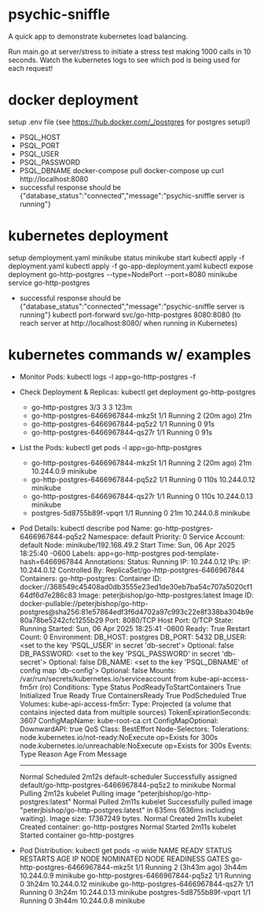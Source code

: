 # psychic-sniffle

A quick app to demonstrate kubernetes load balancing. 

Run main.go at server/stress to initiate a stress test making 1000 calls in 10 seconds. Watch the kubernetes logs to see which pod is being used for each request!

# docker deployment

setup .env file (see https://hub.docker.com/_/postgres for postgres setup!)
- PSQL_HOST
- PSQL_PORT
- PSQL_USER
- PSQL_PASSWORD
- PSQL_DBNAME
docker-compose pull
docker-compose up
curl http://localhost:8080
- successful response should be {"database_status":"connected","message":"psychic-sniffle server is running"}                                                                                                                      

# kubernetes deployment

setup demployment.yaml
minikube status
minikube start
kubectl apply -f deployment.yaml
kubectl apply -f go-app-deployment.yaml
kubectl expose deployment go-http-postgres --type=NodePort --port=8080
minikube service go-http-postgres
- successful response should be {"database_status":"connected","message":"psychic-sniffle server is running"}
kubectl port-forward svc/go-http-postgres 8080:8080 (to reach server at http://localhost:8080/ when running in Kubernetes)


# kubernetes commands w/ examples

- Monitor Pods: kubectl logs -l app=go-http-postgres -f

- Check Deployment & Replicas: kubectl get deployment go-http-postgres
    + go-http-postgres   3/3     3            3           123m
    + go-http-postgres-6466967844-mkz5t   1/1     Running   2 (20m ago)   21m
    + go-http-postgres-6466967844-pq5z2   1/1     Running   0             91s
    + go-http-postgres-6466967844-qs27r   1/1     Running   0             91s

- List the Pods: kubectl get pods -l app=go-http-postgres
    + go-http-postgres-6466967844-mkz5t   1/1     Running   2 (20m ago)   21m    10.244.0.9    minikube   <none>           <none>
    + go-http-postgres-6466967844-pq5z2   1/1     Running   0             110s   10.244.0.12   minikube   <none>           <none>
    + go-http-postgres-6466967844-qs27r   1/1     Running   0             110s   10.244.0.13   minikube   <none>           <none>
    + postgres-5d8755b89f-vpqrt           1/1     Running   0             21m    10.244.0.8    minikube   <none>           <none>

- Pod Details: kubectl describe pod <pod-name>
    Name:             go-http-postgres-6466967844-pq5z2
    Namespace:        default
    Priority:         0
    Service Account:  default
    Node:             minikube/192.168.49.2
    Start Time:       Sun, 06 Apr 2025 18:25:40 -0600
    Labels:           app=go-http-postgres
                    pod-template-hash=6466967844
    Annotations:      <none>
    Status:           Running
    IP:               10.244.0.12
    IPs:
    IP:           10.244.0.12
    Controlled By:  ReplicaSet/go-http-postgres-6466967844
    Containers:
    go-http-postgres:
        Container ID:   docker://368549c45408ad0db3555e23ed1de30eb7ba54c707a5020cf164df6d7e286c83
        Image:          peterjbishop/go-http-postgres:latest
        Image ID:       docker-pullable://peterjbishop/go-http-postgres@sha256:81e57864edf3f6d4702a97c993c22e8f338ba304b9e80a78be5242cfc1255b29
        Port:           8080/TCP
        Host Port:      0/TCP
        State:          Running
        Started:      Sun, 06 Apr 2025 18:25:41 -0600
        Ready:          True
        Restart Count:  0
        Environment:
        DB_HOST:      postgres
        DB_PORT:      5432
        DB_USER:      <set to the key 'PSQL_USER' in secret 'db-secret'>        Optional: false
        DB_PASSWORD:  <set to the key 'PSQL_PASSWORD' in secret 'db-secret'>    Optional: false
        DB_NAME:      <set to the key 'PSQL_DBNAME' of config map 'db-config'>  Optional: false
        Mounts:
        /var/run/secrets/kubernetes.io/serviceaccount from kube-api-access-fm5rr (ro)
    Conditions:
    Type                        Status
    PodReadyToStartContainers   True 
    Initialized                 True 
    Ready                       True 
    ContainersReady             True 
    PodScheduled                True 
    Volumes:
    kube-api-access-fm5rr:
        Type:                    Projected (a volume that contains injected data from multiple sources)
        TokenExpirationSeconds:  3607
        ConfigMapName:           kube-root-ca.crt
        ConfigMapOptional:       <nil>
        DownwardAPI:             true
    QoS Class:                   BestEffort
    Node-Selectors:              <none>
    Tolerations:                 node.kubernetes.io/not-ready:NoExecute op=Exists for 300s
                                node.kubernetes.io/unreachable:NoExecute op=Exists for 300s
    Events:
    Type    Reason     Age    From               Message
    ----    ------     ----   ----               -------
    Normal  Scheduled  2m12s  default-scheduler  Successfully assigned default/go-http-postgres-6466967844-pq5z2 to minikube
    Normal  Pulling    2m12s  kubelet            Pulling image "peterjbishop/go-http-postgres:latest"
    Normal  Pulled     2m11s  kubelet            Successfully pulled image "peterjbishop/go-http-postgres:latest" in 635ms (636ms including waiting). Image size: 17367249 bytes.
    Normal  Created    2m11s  kubelet            Created container: go-http-postgres
    Normal  Started    2m11s  kubelet            Started container go-http-postgres

- Pod Distribution: kubectl get pods -o wide
    NAME                                READY   STATUS    RESTARTS        AGE     IP            NODE       NOMINATED NODE   READINESS GATES
    go-http-postgres-6466967844-mkz5t   1/1     Running   2 (3h43m ago)   3h44m   10.244.0.9    minikube   <none>           <none>
    go-http-postgres-6466967844-pq5z2   1/1     Running   0               3h24m   10.244.0.12   minikube   <none>           <none>
    go-http-postgres-6466967844-qs27r   1/1     Running   0               3h24m   10.244.0.13   minikube   <none>           <none>
    postgres-5d8755b89f-vpqrt           1/1     Running   0               3h44m   10.244.0.8    minikube   <none>           <none>

